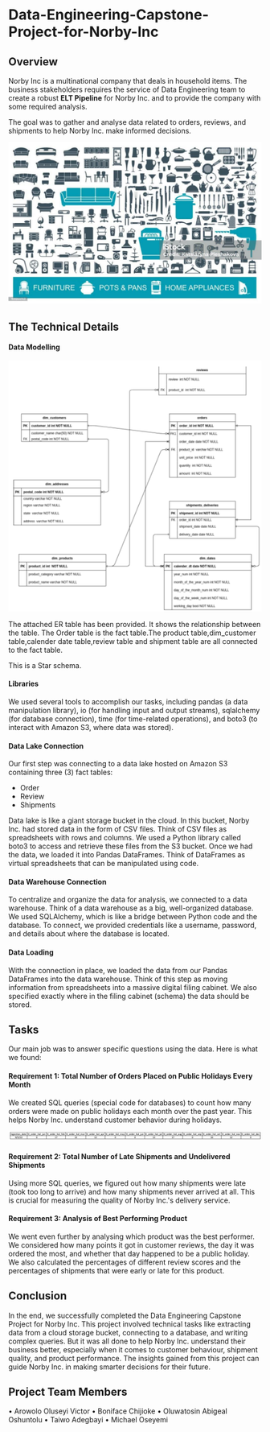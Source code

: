 # Data-Engineering-Capstone-Project-for-Norby-Inc

## Overview

Norby Inc is a multinational company that deals in household items. The business stakeholders requires the service of Data Engineering team to create a robust **ELT Pipeline** for Norby Inc. and to provide the company with some required analysis. 

The goal was to gather and analyse data related to orders, reviews, and shipments to help Norby Inc. make informed decisions.

![](introduction.jpeg)

## The Technical Details

#### Data Modelling
![](model.png)

The attached ER table has been provided. It shows the relationship between the table.
The Order table is the fact table.The product table,dim_customer table,calender date table,review table and shipment table are all connected to the fact table.

This is a Star schema.


#### Libraries
We used several tools to accomplish our tasks, 
including pandas (a data manipulation library), io (for handling input and output streams), sqlalchemy (for database connection), time (for time-related operations), and boto3 (to interact with Amazon S3, where data was stored).

#### Data Lake Connection
Our first step was connecting to a data lake hosted on Amazon S3 containing three (3) fact tables:
 - Order
 - Review
 - Shipments

Data lake is like a giant storage bucket in the cloud. In this bucket, Norby Inc. had stored data in the form of CSV files. Think of CSV files as spreadsheets with rows and columns. We used a Python library called boto3 to access and retrieve these files from the S3 bucket.
Once we had the data, we loaded it into Pandas DataFrames. Think of DataFrames as virtual spreadsheets that can be manipulated using code.

#### Data Warehouse Connection
To centralize and organize the data for analysis, we connected to a data warehouse. Think of a data warehouse as a big, well-organized database. We used SQLAlchemy, which is like a bridge between Python code and the database. To connect, we provided credentials like a username, password, and details about where the database is located.

#### Data Loading
With the connection in place, we loaded the data from our Pandas DataFrames into the data warehouse. Think of this step as moving information from spreadsheets into a massive digital filing cabinet. We also specified exactly where in the filing cabinet (schema) the data should be stored.

## Tasks
Our main job was to answer specific questions using the data. Here is what we found:

#### Requirement 1: Total Number of Orders Placed on Public Holidays Every Month
We created SQL queries (special code for databases) to count how many orders were made on public holidays each month over the past year. This helps Norby Inc. understand customer behavior during holidays.

![](orders_result.png)

#### Requirement 2: Total Number of Late Shipments and Undelivered Shipments
Using more SQL queries, we figured out how many shipments were late (took too long to arrive) and how many shipments never arrived at all. This is crucial for measuring the quality of Norby Inc.'s delivery service.
#### Requirement 3: Analysis of Best Performing Product
We went even further by analysing which product was the best performer. We considered how many points it got in customer reviews, the day it was ordered the most, and whether that day happened to be a public holiday. We also calculated the percentages of different review scores and the percentages of shipments that were early or late for this product.

## Conclusion
In the end, we successfully completed the Data Engineering Capstone Project for Norby Inc. This project involved technical tasks like extracting data from a cloud storage bucket, connecting to a database, and writing complex queries. But it was all done to help Norby Inc. understand their business better, especially when it comes to customer behaviour, shipment quality, and product performance. The insights gained from this project can guide Norby Inc. in making smarter decisions for their future.

## Project Team Members
•	Arowolo Oluseyi Victor
•	Boniface Chijioke
•	Oluwatosin Abigeal Oshuntolu
•	Taiwo Adegbayi
•	Michael Oseyemi

